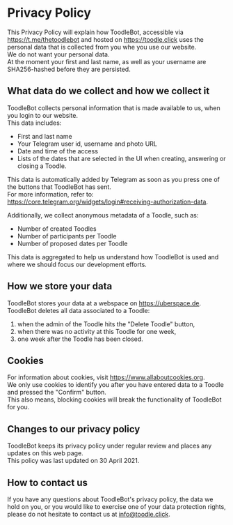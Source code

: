 # Privacy Policy
This Privacy Policy will explain how ToodleBot, accessible via https://t.me/thetoodlebot and hosted on https://toodle.click uses the personal data that is collected from you whe you use our website.  
We do not want your personal data.  
At the moment your first and last name, as well as your username are SHA256-hashed before they are persisted.  

## What data do we collect and how we collect it
ToodleBot collects personal information that is made available to us, when you login to our website.  
This data includes:  
- First and last name
- Your Telegram user id, username and photo URL
- Date and time of the access
- Lists of the dates that are selected in the UI when creating, answering or closing a Toodle.  

This data is automatically added by Telegram as soon as you press one of the buttons that ToodleBot has sent.  
For more information, refer to: https://core.telegram.org/widgets/login#receiving-authorization-data.

Additionally, we collect anonymous metadata of a Toodle, such as:  
- Number of created Toodles
- Number of participants per Toodle
- Number of proposed dates per Toodle

This data is aggregated to help us understand how ToodleBot is used and where we should focus our development efforts.

## How we store your data
ToodleBot stores your data at a webspace on https://uberspace.de.  
ToodleBot deletes all data associated to a Toodle:  
1. when the admin of the Toodle hits the "Delete Toodle" button,
2. when there was no activity at this Toodle for one week,
3. one week after the Toodle has been closed.

## Cookies
For information about cookies, visit https://www.allaboutcookies.org.  
We only use cookies to identify you after you have entered data to a Toodle and pressed the "Confirm" button.  
This also means, blocking cookies will break the functionality of ToodleBot for you.

## Changes to our privacy policy
ToodleBot keeps its privacy policy under regular review and places any updates on this web page.  
This policy was last updated on 30 April 2021.

## How to contact us
If you have any questions about ToodleBot's privacy policy, the data we hold on you, or you would like to exercise one of your data protection rights, please do not hesitate to contact us at info@toodle.click.
